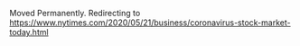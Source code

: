 Moved Permanently. Redirecting to
https://www.nytimes.com/2020/05/21/business/coronavirus-stock-market-today.html
